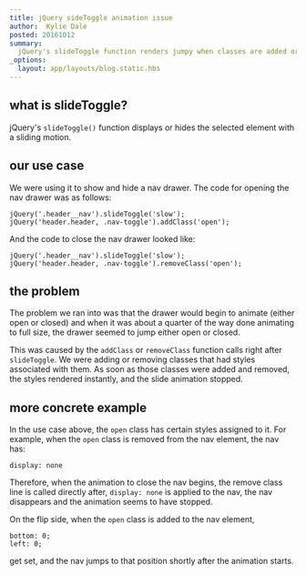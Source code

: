 ```yaml
---
title: jQuery sideToggle animation issue
author:  Kylie Dale
posted: 20161012
summary:
  jQuery's slideToggle function renders jumpy when classes are added or removed too quickly after function call.'
_options:
  layout: app/layouts/blog.static.hbs
---
```


## what is slideToggle?

jQuery's `slideToggle()` function displays or hides the selected element with a sliding motion.

## our use case

We were using it to show and hide a nav drawer. The code for opening the nav drawer was as follows:

```
jQuery('.header__nav').slideToggle('slow');
jQuery('header.header, .nav-toggle').addClass('open');
```

And the code to close the nav drawer looked like:

```
jQuery('.header__nav').slideToggle('slow');
jQuery('header.header, .nav-toggle').removeClass('open');
```

## the problem

The problem we ran into was that the drawer would begin to animate (either open or closed) and when it was about a quarter of the way done animating to full size, the drawer seemed to jump either open or closed.

This was caused by the `addClass` or `removeClass` function calls right after `slideToggle`. We were adding or removing classes that had styles associated with them. As soon as those classes were added and removed, the styles rendered instantly, and the slide animation stopped.

## more concrete example

In the use case above, the `open` class has certain styles assigned to it. For example, when the `open` class is removed from the nav element, the nav has:

```
display: none
```

Therefore, when the animation to close the nav begins, the remove class line is called directly after, `display: none` is applied to the nav, the nav disappears and the animation seems to have stopped.

On the flip side, when the `open` class is added to the nav element,

```
bottom: 0;
left: 0;
```

get set, and the nav jumps to that position shortly after the animation starts.
